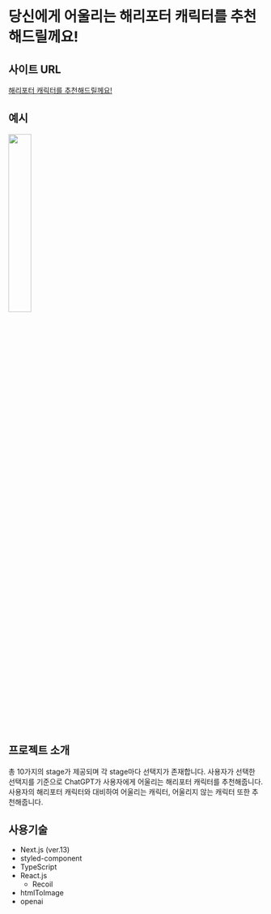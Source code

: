 # 당신에게 어울리는 해리포터 캐릭터를 추천해드릴께요!

## 사이트 URL

<a href="find-character-gpt.vercel.app">해리포터 캐릭터를 추천해드릴께요!</a>

## 예시

<img width="30%" src="https://github.com/f-lab-edu/Find_Character_GPT/assets/83911617/48c3035f-3a38-4e8d-97ed-5b50ecb6ba1c"/>

## 프로젝트 소개

총 10가지의 stage가 제공되며 각 stage마다 선택지가 존재합니다.
사용자가 선택한 선택지를 기준으로 ChatGPT가 사용자에게 어울리는 해리포터 캐릭터를 추천해줍니다.
사용자의 해리포터 캐릭터와 대비하여 어울리는 캐릭터, 어울리지 않는 캐릭터 또한 추천해줍니다.

## 사용기술

- Next.js (ver.13)
- styled-component
- TypeScript
- React.js
  - Recoil
- htmlToImage
- openai
